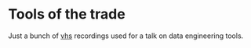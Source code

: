 # Tools of the trade
Just a bunch of [vhs](https://github.com/charmbracelet/vhs) recordings used for a talk on data engineering tools.
